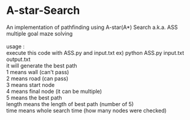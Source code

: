 # A-star-Search
An implementation of pathfinding using A-star(A*) Search a.k.a. ASS<br>
multiple goal maze solving <br>
<br>
usage :<br> 
execute this code with ASS.py and input.txt ex) python ASS.py input.txt output.txt <br>
it will generate the best path <br>
1 means wall (can't pass) <br>
2 means road (can pass)<br>
3 means start node<br>
4 means final node (it can be multiple)<br>
5 means the best path<br>
length means the length of best path (number of 5)<br>
time means whole search time (how many nodes were checked)<br>
<br>
